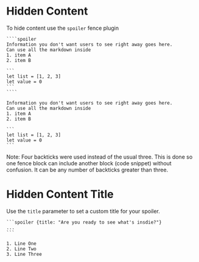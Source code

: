 # Hidden Content

To hide content use the `spoiler` fence plugin

    ````spoiler 
    Information you don't want users to see right away goes here.
    Can use all the markdown inside
    1. item A
    2. item B
        
    ```
    let list = [1, 2, 3]
    let value = 0
    ```
    ````
     
````spoiler 
Information you don't want users to see right away goes here.
Can use all the markdown inside
1. item A
2. item B
    
```
let list = [1, 2, 3]
let value = 0
```
````

Note: Four backticks were used instead of the usual three. This is done so one fence block can include 
another block (code snippet) without confusion. It can be any number of backticks greater than three.

# Hidden Content Title

Use the `title` parameter to set a custom title for your spoiler.

    ```spoiler {title: "Are you ready to see what's insdie?"}
    ...
    ```

```spoiler {title: "Are you ready to see what's insdie?"}
1. Line One
2. Line Two
3. Line Three
```